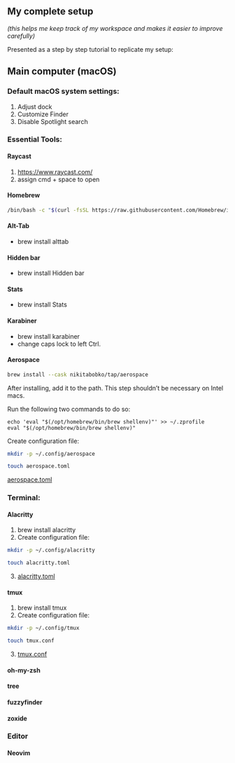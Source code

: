 



## My complete setup 
*(this helps me keep track of my workspace and makes it easier to improve carefully)*

Presented as a step by step tutorial to replicate my setup:

## Main computer (macOS)

### Default macOS system settings:
1. Adjust dock
2. Customize Finder
3. Disable Spotlight search

### Essential Tools:
#### Raycast

1. https://www.raycast.com/
2. assign cmd + space to open
 
#### Homebrew

```bash
/bin/bash -c "$(curl -fsSL https://raw.githubusercontent.com/Homebrew/install/HEAD/install.sh)"
```

#### Alt-Tab

- brew install alttab
#### Hidden bar

- brew install Hidden bar
#### Stats

- brew install Stats
#### Karabiner

- brew install karabiner
- change caps lock to left Ctrl.
#### Aerospace

```zsh
brew install --cask nikitabobko/tap/aerospace
```

After installing, add it to the path. This step shouldn’t be necessary on Intel macs.

Run the following two commands to do so:

```
echo 'eval "$(/opt/homebrew/bin/brew shellenv)"' >> ~/.zprofile
eval "$(/opt/homebrew/bin/brew shellenv)"
```

Create configuration file:

```zsh
mkdir -p ~/.config/aerospace
```
```zsh
touch aerospace.toml
```

[aerospace.toml](aerospace.toml.md)

### Terminal: 
#### Alacritty

1. brew install alacritty
2. Create configuration file:

```zsh
mkdir -p ~/.config/alacritty
```
```zsh
touch alacritty.toml
```
3. [alacritty.toml](alacritty.toml.md)

#### tmux

1. brew install tmux
2. Create configuration file:

```zsh
mkdir -p ~/.config/tmux
```
```zsh
touch tmux.conf
```
3. [tmux.conf](tmux.conf.md)
#### oh-my-zsh


#### tree
#### fuzzyfinder
#### zoxide

### Editor

#### Neovim



